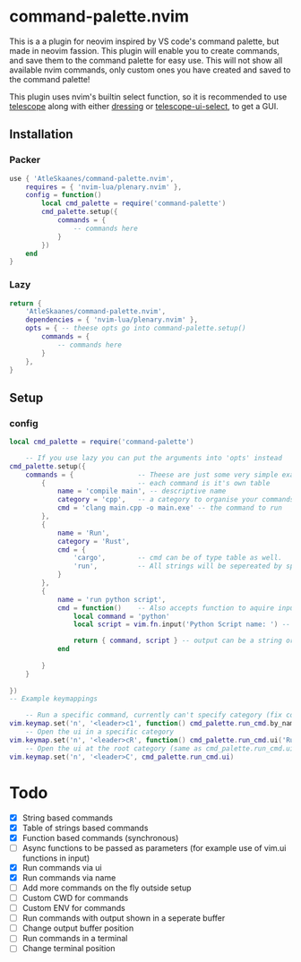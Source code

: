 # command-palette.nvim
This is a a plugin for neovim inspired by VS code's command palette, but made in neovim fassion.
This plugin will enable you to create commands, and save them to the command palette for easy use.
This will not show all available nvim commands, only custom ones you have created and saved to the command palette!

This plugin uses nvim's builtin select function, so it is recommended to use [telescope](https://github.com/nvim-telescope/telescope.nvim)
along with either [dressing](https://github.com/stevearc/dressing.nvim) or [telescope-ui-select](https://github.com/nvim-telescope/telescope-ui-select.nvim), to get a GUI.

## Installation

### Packer
```lua
use { 'AtleSkaanes/command-palette.nvim',
    requires = { 'nvim-lua/plenary.nvim' },
    config = function()
        local cmd_palette = require('command-palette')
        cmd_palette.setup({
            commands = {
                -- commands here
            }
        })
    end
}
```

### Lazy
```lua
return {
    'AtleSkaanes/command-palette.nvim',
    dependencies = { 'nvim-lua/plenary.nvim' },
    opts = { -- theese opts go into command-palette.setup()
        commands = {
            -- commands here
        }
    },
}
```

## Setup

### config
```lua
local cmd_palette = require('command-palette')

    -- If you use lazy you can put the arguments into 'opts' instead
cmd_palette.setup({ 
    commands = {                -- Theese are just some very simple examples
        {                       -- each command is it's own table
            name = 'compile main', -- descriptive name
            category = 'cpp',   -- a category to organise your commands (not necesarry)
            cmd = 'clang main.cpp -o main.exe' -- the command to run
        },
        {
            name = 'Run',
            category = 'Rust',
            cmd = {
                'cargo',        -- cmd can be of type table as well.
                'run',          -- All strings will be sepereated by spaces
            }
        },
        {
            name = 'run python script',
            cmd = function()    -- Also accepts function to aquire input (MUST BE SYNCHRONOUS)
                local command = 'python'
                local script = vim.fn.input('Python Script name: ') -- vim.ui.input is async so it doesn't work

                return { command, script } -- output can be a string or table of strings
            end
            
        }
    }
        
})
-- Example keymappings

    -- Run a specific command, currently can't specify category (fix comming)
vim.keymap.set('n', '<leader>c1', function() cmd_palette.run_cmd.by_name('compile main') end)
    -- Open the ui in a specific category
vim.keymap.set('n', '<leader>cR', function() cmd_palette.run_cmd.ui('Rust') end)
    -- Open the ui at the root category (same as cmd_palette.run_cmd.ui('root'))
vim.keymap.set('n', '<leader>C', cmd_palette.run_cmd.ui)
```

# Todo
- [x] String based commands
- [x] Table of strings based commands
- [x] Function based commands (synchronous)
- [ ] Async functions to be passed as parameters (for example use of vim.ui functions in input)
- [x] Run commands via ui
- [x] Run commands via name
- [ ] Add more commands on the fly outside setup
- [ ] Custom CWD for commands
- [ ] Custom ENV for commands
- [ ] Run commands with output shown in a seperate buffer
- [ ] Change output buffer position
- [ ] Run commands in a terminal
- [ ] Change terminal position
